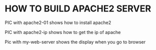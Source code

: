 # HOW TO BUILD APACHE2 SERVER

PIC with apache2-01 shows how to install apache2

PIC with apache2-ip shows how to get the ip of apache

Pic with my-web-server shows the display when you go to browser